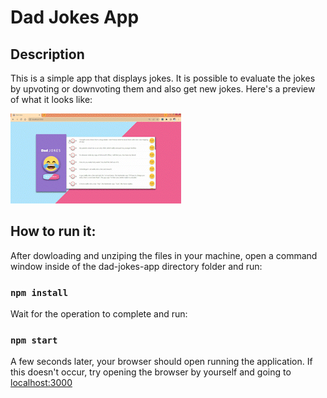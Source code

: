 # Dad Jokes App

## Description

This is a simple app that displays jokes. It is possible to evaluate the jokes by upvoting or downvoting them and also get new jokes. Here's a preview of what it looks like:

![The App, it displays, on the left, a laughing face and a button to get new jokes and, on the right, a list of jokes with up and down buttons for them to be evaluated.](dad-jokes-app-preview.gif)

## How to run it:

After dowloading and unziping the files in your machine, open a command window inside of the dad-jokes-app directory folder and run:

### `npm install`

Wait for the operation to complete and run:

### `npm start`

A few seconds later, your browser should open running the application. If this doesn't occur, try opening the browser by yourself and going to [localhost:3000](https://localhost:3000)